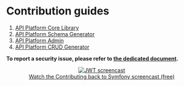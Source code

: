 # Contribution guides

1. [API Platform Core Library](https://github.com/api-platform/core/blob/main/CONTRIBUTING.md)
2. [API Platform Schema Generator](https://github.com/api-platform/schema-generator/blob/main/CONTRIBUTING.md)
3. [API Platform Admin](https://github.com/api-platform/admin/blob/master/CONTRIBUTING.md)
4. [API Platform CRUD Generator](https://github.com/api-platform/create-client/blob/master/CONTRIBUTING.md)

**To report a security issue, please refer to [the dedicated document](security.md).**

<p align="center" class="symfonycasts"><a href="https://symfonycasts.com/screencast/contributing?cid=apip"><img src="../symfony/images/symfonycasts-player.png" alt="JWT screencast"><br>Watch the Contributing back to Symfony screencast (free)</a></p>
